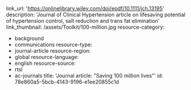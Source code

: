 link_url: 'https://onlinelibrary.wiley.com/doi/epdf/10.1111/jch.13195'
description: 'Journal of Clinical Hypertension article on lifesaving potential of hypertension control, salt reduction and trans fat elimination'
link_thumbnail: /assets/Toolkit/100-million.jpg
resource-category:
  - background
  - communications
resource-type:
  - journal-article
resource-region:
  - global
resource-language:
  - english
resource-source:
  - rtsl
  - ac-journals
title: 'Journal article: "Saving 100 million lives"'
id: 78e860a5-5bcb-4143-9196-e1ee20855c1d
